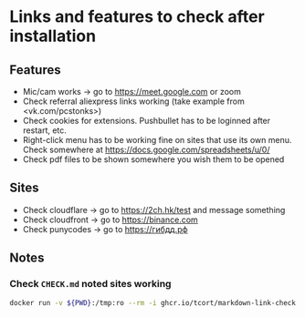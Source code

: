 # Links and features to check after installation

## Features

- Mic/cam works → go to <https://meet.google.com> or zoom
- Check referral aliexpress links working (take example from <vk.com/pcstonks>)
- Check cookies for extensions. Pushbullet has to be loginned after restart,
  etc.
- Right-click menu has to be working fine on sites that use its own menu. Check
  somewhere at <https://docs.google.com/spreadsheets/u/0/>
- Check pdf files to be shown somewhere you wish them to be opened

## Sites

- Check cloudflare → go to <https://2ch.hk/test> and message something
- Check cloudfront → go to <https://binance.com>
- Check punycodes → go to <https://гибдд.рф>

## Notes

### Check `CHECK.md` noted sites working

```sh
docker run -v ${PWD}:/tmp:ro --rm -i ghcr.io/tcort/markdown-link-check:stable /tmp/CHECK.md
```
